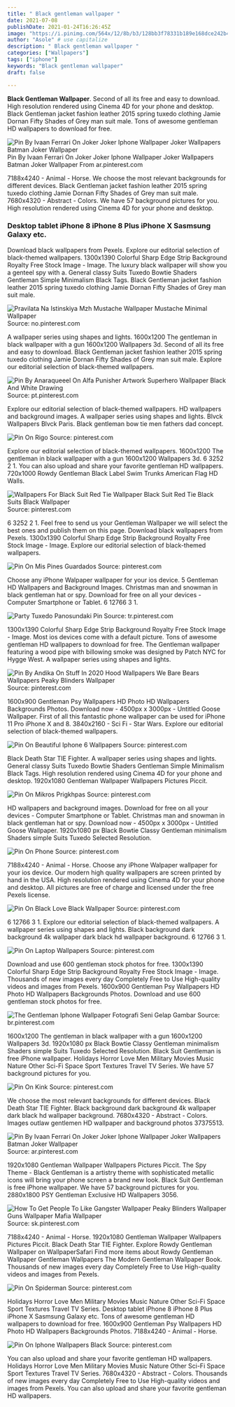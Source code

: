 ```yaml
---
title: " Black gentleman wallpaper "
date: 2021-07-08
publishDate: 2021-01-24T16:26:45Z
image: "https://i.pinimg.com/564x/12/8b/b3/128bb3f78331b189e168dce242b4be4f--black-wallpaper-vendetta.jpg"
author: "Asole" # use capitalize
description: " Black gentleman wallpaper "
categories: ["Wallpapers"]
tags: ["iphone"]
keywords: "Black gentleman wallpaper"
draft: false

---
```



**Black Gentleman Wallpaper**. Second of all its free and easy to download. High resolution rendered using Cinema 4D for your phone and desktop. Black Gentleman jacket fashion leather 2015 spring tuxedo clothing Jamie Dornan Fifty Shades of Grey man suit male. Tons of awesome gentleman HD wallpapers to download for free.

![Pin By Ivaan Ferrari On Joker Joker Iphone Wallpaper Joker Wallpapers Batman Joker Wallpaper](https://i.pinimg.com/originals/10/12/a5/1012a5eb1bcd1161f15f0a5f7dba2f06.jpg "Pin By Ivaan Ferrari On Joker Joker Iphone Wallpaper Joker Wallpapers Batman Joker Wallpaper")
Pin By Ivaan Ferrari On Joker Joker Iphone Wallpaper Joker Wallpapers Batman Joker Wallpaper From ar.pinterest.com


7188x4240 - Animal - Horse. We choose the most relevant backgrounds for different devices. Black Gentleman jacket fashion leather 2015 spring tuxedo clothing Jamie Dornan Fifty Shades of Grey man suit male. 7680x4320 - Abstract - Colors. We have 57 background pictures for you. High resolution rendered using Cinema 4D for your phone and desktop.

### Desktop tablet iPhone 8 iPhone 8 Plus iPhone X Sasmsung Galaxy etc.

Download black wallpapers from Pexels. Explore our editorial selection of black-themed wallpapers. 1300x1390 Colorful Sharp Edge Strip Background Royalty Free Stock Image - Image. The luxury black wallpaper will show you a genteel spy with a. General classy Suits Tuxedo Bowtie Shaders Gentleman Simple Minimalism Black Tags. Black Gentleman jacket fashion leather 2015 spring tuxedo clothing Jamie Dornan Fifty Shades of Grey man suit male.


![Pravilata Na Istinskiya Mzh Mustache Wallpaper Mustache Minimal Wallpaper](https://i.pinimg.com/originals/ca/00/da/ca00daaa22d8445fc7be1cb50e0dfe00.png "Pravilata Na Istinskiya Mzh Mustache Wallpaper Mustache Minimal Wallpaper")
Source: no.pinterest.com

A wallpaper series using shapes and lights. 1600x1200 The gentleman in black wallpaper with a gun 1600x1200 Wallpapers 3d. Second of all its free and easy to download. Black Gentleman jacket fashion leather 2015 spring tuxedo clothing Jamie Dornan Fifty Shades of Grey man suit male. Explore our editorial selection of black-themed wallpapers.

![Pin By Anaraqueeel On Alfa Punisher Artwork Superhero Wallpaper Black And White Drawing](https://i.pinimg.com/736x/12/ea/fa/12eafa2a833345a9a244cf13968b76ba.jpg "Pin By Anaraqueeel On Alfa Punisher Artwork Superhero Wallpaper Black And White Drawing")
Source: pt.pinterest.com

Explore our editorial selection of black-themed wallpapers. HD wallpapers and background images. A wallpaper series using shapes and lights. Blvck Wallpapers Blvck Paris. Black gentleman bow tie men fathers dad concept.

![Pin On Rigo](https://i.pinimg.com/474x/02/f9/ae/02f9ae727a3f310c67265e798221adb9.jpg "Pin On Rigo")
Source: pinterest.com

Explore our editorial selection of black-themed wallpapers. 1600x1200 The gentleman in black wallpaper with a gun 1600x1200 Wallpapers 3d. 6 3252 2 1. You can also upload and share your favorite gentleman HD wallpapers. 720x1000 Rowdy Gentleman Black Label Swim Trunks American Flag HD Walls.

![Wallpapers For Black Suit Red Tie Wallpaper Black Suit Red Tie Black Suits Black Wallpaper](https://i.pinimg.com/originals/d7/97/7b/d7977b039f1fd03d53febd520b35a1ec.jpg "Wallpapers For Black Suit Red Tie Wallpaper Black Suit Red Tie Black Suits Black Wallpaper")
Source: pinterest.com

6 3252 2 1. Feel free to send us your Gentleman Wallpaper we will select the best ones and publish them on this page. Download black wallpapers from Pexels. 1300x1390 Colorful Sharp Edge Strip Background Royalty Free Stock Image - Image. Explore our editorial selection of black-themed wallpapers.

![Pin On Mis Pines Guardados](https://i.pinimg.com/originals/4f/2e/e7/4f2ee73fb70d2f099585926f463edfe7.jpg "Pin On Mis Pines Guardados")
Source: pinterest.com

Choose any iPhone Walpaper wallpaper for your ios device. 5 Gentleman HD Wallpapers and Background Images. Christmas man and snowman in black gentleman hat or spy. Download for free on all your devices - Computer Smartphone or Tablet. 6 12766 3 1.

![Party Tuxedo Panosundaki Pin](https://i.pinimg.com/originals/ea/79/e4/ea79e44f7f018cd9c8191c85261076b5.png "Party Tuxedo Panosundaki Pin")
Source: tr.pinterest.com

1300x1390 Colorful Sharp Edge Strip Background Royalty Free Stock Image - Image. Most ios devices come with a default picture. Tons of awesome gentleman HD wallpapers to download for free. The Gentleman wallpaper featuring a wood pipe with billowing smoke was designed by Patch NYC for Hygge West. A wallpaper series using shapes and lights.

![Pin By Andika On Stuff In 2020 Hood Wallpapers We Bare Bears Wallpapers Peaky Blinders Wallpaper](https://i.pinimg.com/564x/c4/db/24/c4db24120934d287f0e369d550845713.jpg "Pin By Andika On Stuff In 2020 Hood Wallpapers We Bare Bears Wallpapers Peaky Blinders Wallpaper")
Source: pinterest.com

1600x900 Gentleman Psy Wallpapers HD Photo HD Wallpapers Backgrounds Photos. Download now - 4500px x 3000px - Untitled Goose Wallpaper. First of all this fantastic phone wallpaper can be used for iPhone 11 Pro iPhone X and 8. 3840x2160 - Sci Fi - Star Wars. Explore our editorial selection of black-themed wallpapers.

![Pin On Beautiful Iphone 6 Wallpapers](https://i.pinimg.com/originals/fe/d1/9c/fed19c4a06415c4ccfc19f54f9128ec9.jpg "Pin On Beautiful Iphone 6 Wallpapers")
Source: pinterest.com

Black Death Star TIE Fighter. A wallpaper series using shapes and lights. General classy Suits Tuxedo Bowtie Shaders Gentleman Simple Minimalism Black Tags. High resolution rendered using Cinema 4D for your phone and desktop. 1920x1080 Gentleman Wallpaper Wallpapers Pictures Piccit.

![Pin On Mikros Prigkhpas](https://i.pinimg.com/474x/cc/fc/9a/ccfc9afe59e15db445fa2cdae46ecb93.jpg "Pin On Mikros Prigkhpas")
Source: pinterest.com

HD wallpapers and background images. Download for free on all your devices - Computer Smartphone or Tablet. Christmas man and snowman in black gentleman hat or spy. Download now - 4500px x 3000px - Untitled Goose Wallpaper. 1920x1080 px Black Bowtie Classy Gentleman minimalism Shaders simple Suits Tuxedo Selected Resolution.

![Pin On Phone](https://i.pinimg.com/originals/2e/b8/d8/2eb8d88709fc076c250276ad6fea8f1e.jpg "Pin On Phone")
Source: pinterest.com

7188x4240 - Animal - Horse. Choose any iPhone Walpaper wallpaper for your ios device. Our modern high quality wallpapers are screen printed by hand in the USA. High resolution rendered using Cinema 4D for your phone and desktop. All pictures are free of charge and licensed under the free Pexels license.

![Pin On Black Love Black Wallpaper](https://i.pinimg.com/564x/68/c1/e3/68c1e3fd7bc495046dfd6f7f8188612d.jpg "Pin On Black Love Black Wallpaper")
Source: pinterest.com

6 12766 3 1. Explore our editorial selection of black-themed wallpapers. A wallpaper series using shapes and lights. Black background dark background 4k wallpaper dark black hd wallpaper background. 6 12766 3 1.

![Pin On Laptop Wallpapers](https://i.pinimg.com/originals/23/22/89/232289ded1e65322e9859aab6fe244e4.jpg "Pin On Laptop Wallpapers")
Source: pinterest.com

Download and use 600 gentleman stock photos for free. 1300x1390 Colorful Sharp Edge Strip Background Royalty Free Stock Image - Image. Thousands of new images every day Completely Free to Use High-quality videos and images from Pexels. 1600x900 Gentleman Psy Wallpapers HD Photo HD Wallpapers Backgrounds Photos. Download and use 600 gentleman stock photos for free.

![The Gentleman Iphone Wallpaper Fotografi Seni Gelap Gambar](https://i.pinimg.com/originals/e7/6c/4f/e76c4f419b8c0fee5143e958d1ac5d64.jpg "The Gentleman Iphone Wallpaper Fotografi Seni Gelap Gambar")
Source: br.pinterest.com

1600x1200 The gentleman in black wallpaper with a gun 1600x1200 Wallpapers 3d. 1920x1080 px Black Bowtie Classy Gentleman minimalism Shaders simple Suits Tuxedo Selected Resolution. Black Suit Gentleman is free iPhone wallpaper. Holidays Horror Love Men Military Movies Music Nature Other Sci-Fi Space Sport Textures Travel TV Series. We have 57 background pictures for you.

![Pin On Kink](https://i.pinimg.com/originals/f5/a4/27/f5a427798d0612c269b633e17cf6df24.jpg "Pin On Kink")
Source: pinterest.com

We choose the most relevant backgrounds for different devices. Black Death Star TIE Fighter. Black background dark background 4k wallpaper dark black hd wallpaper background. 7680x4320 - Abstract - Colors. Images outlaw gentlemen HD wallpaper and background photos 37375513.

![Pin By Ivaan Ferrari On Joker Joker Iphone Wallpaper Joker Wallpapers Batman Joker Wallpaper](https://i.pinimg.com/originals/10/12/a5/1012a5eb1bcd1161f15f0a5f7dba2f06.jpg "Pin By Ivaan Ferrari On Joker Joker Iphone Wallpaper Joker Wallpapers Batman Joker Wallpaper")
Source: ar.pinterest.com

1920x1080 Gentleman Wallpaper Wallpapers Pictures Piccit. The Spy Theme - Black Gentleman is a artistry theme with sophisticated metallic icons will bring your phone screen a brand new look. Black Suit Gentleman is free iPhone wallpaper. We have 57 background pictures for you. 2880x1800 PSY Gentleman Exclusive HD Wallpapers 3056.

![How To Get People To Like Gangster Wallpaper Peaky Blinders Wallpaper Guns Wallpaper Mafia Wallpaper](https://i.pinimg.com/originals/2e/d0/cf/2ed0cf98b1e69fd43e1295240a1e411d.jpg "How To Get People To Like Gangster Wallpaper Peaky Blinders Wallpaper Guns Wallpaper Mafia Wallpaper")
Source: sk.pinterest.com

7188x4240 - Animal - Horse. 1920x1080 Gentleman Wallpaper Wallpapers Pictures Piccit. Black Death Star TIE Fighter. Explore Rowdy Gentleman Wallpaper on WallpaperSafari Find more items about Rowdy Gentleman Wallpaper Gentleman Wallpapers The Modern Gentleman Wallpaper Book. Thousands of new images every day Completely Free to Use High-quality videos and images from Pexels.

![Pin On Spiderman](https://i.pinimg.com/564x/b5/66/79/b5667974e09cbf8b00633fbfc8370482.jpg "Pin On Spiderman")
Source: pinterest.com

Holidays Horror Love Men Military Movies Music Nature Other Sci-Fi Space Sport Textures Travel TV Series. Desktop tablet iPhone 8 iPhone 8 Plus iPhone X Sasmsung Galaxy etc. Tons of awesome gentleman HD wallpapers to download for free. 1600x900 Gentleman Psy Wallpapers HD Photo HD Wallpapers Backgrounds Photos. 7188x4240 - Animal - Horse.

![Pin On Iphone Wallpapers Black](https://i.pinimg.com/564x/12/8b/b3/128bb3f78331b189e168dce242b4be4f--black-wallpaper-vendetta.jpg "Pin On Iphone Wallpapers Black")
Source: pinterest.com

You can also upload and share your favorite gentleman HD wallpapers. Holidays Horror Love Men Military Movies Music Nature Other Sci-Fi Space Sport Textures Travel TV Series. 7680x4320 - Abstract - Colors. Thousands of new images every day Completely Free to Use High-quality videos and images from Pexels. You can also upload and share your favorite gentleman HD wallpapers.

